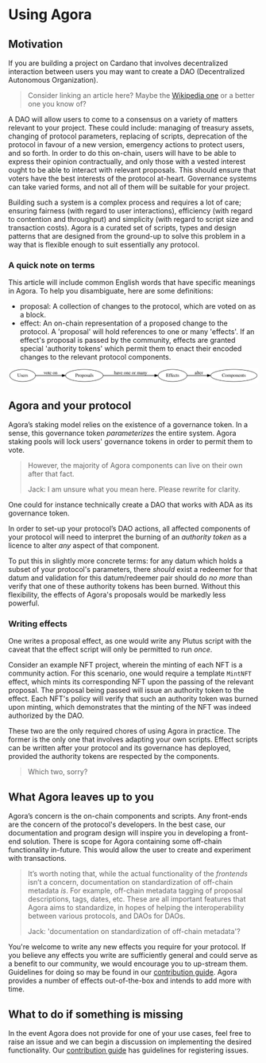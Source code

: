 # Using Agora

## Motivation

If you are building a project on Cardano that involves decentralized interaction between users you may want to create a DAO (Decentralized Autonomous Organization).

> Consider linking an article here? Maybe the [Wikipedia one](https://www.wikiwand.com/en/Decentralized_autonomous_organization) or a better one you know of?

A DAO will allow users to come to a consensus on a variety of matters relevant to your project. These could include: managing of treasury assets, changing of protocol parameters, replacing of scripts, deprecation of the protocol in favour of a new version, emergency actions to protect users, and so forth. In order to do this on-chain, users will have to be able to express their opinion contractually, and only those with a vested interest ought to be able to interact with relevant proposals. This should ensure that voters have the best interests of the protocol at-heart. Governance systems can take varied forms, and not all of them will be suitable for your project.

Building such a system is a complex process and requires a lot of care; ensuring fairness (with regard to user interactions), efficiency (with regard to contention and throughput) and simplicity (with regard to script size and transaction costs). Agora is a curated set of scripts, types and design patterns that are designed from the ground-up to solve this problem in a way that is flexible enough to suit essentially any protocol.

### A quick note on terms

This article will include common English words that have specific meanings in Agora. To help you disambiguate, here are some definitions:

- proposal: A collection of changes to the protocol, which are voted on as a block.
- effect: An on-chain representation of a proposed change to the protocol. A 'proposal' will hold references to one or many 'effects'. If an effect's proposal is passed by the community, effects are granted special 'authority tokens' which permit them to enact their encoded changes to the relevant protocol components.

![Proposals have effects, which alter components.](/docs/diagrams/UsingAgora.svg)

## Agora and your protocol

Agora’s staking model relies on the existence of a governance token. In a sense, this governance token _parameterizes_ the entire system. Agora staking pools will lock users' governance tokens in order to permit them to vote.

> However, the majority of Agora components can live on their own after that fact.
>
> Jack: I am unsure what you mean here. Please rewrite for clarity.

One could for instance technically create a DAO that works with ADA as its governance token.

In order to set-up your protocol’s DAO actions, all affected components of your protocol will need to interpret the burning of an _authority token_ as a licence to alter _any_ aspect of that component.

To put this in slightly more concrete terms: for any datum which holds a subset of your protocol's parameters, there _should_ exist a redeemer for that datum and validation for this datum/redeemer pair should do _no more_ than verify that one of these authority tokens has been burned. Without this flexibility, the effects of Agora's proposals would be markedly less powerful.

### Writing effects

One writes a proposal effect, as one would write any Plutus script with the caveat that the effect script will only be permitted to run _once_.

Consider an example NFT project, wherein the minting of each NFT is a community action. For this scenario, one would require a template `MintNFT` effect, which mints its corresponding NFT upon the passing of the relevant proposal. The proposal being passed will issue an authority token to the effect. Each NFT's policy will verify that such an authority token was burned upon minting, which demonstrates that the minting of the NFT was indeed authorized by the DAO.

These two are the only required chores of using Agora in practice. The former is the only one that involves adapting your own scripts. Effect scripts can be written after your protocol and its governance has deployed, provided the authority tokens are respected by the components.

> Which two, sorry?

## What Agora leaves up to you

Agora’s concern is the on-chain components and scripts. Any front-ends are the concern of the protocol's developers. In the best case, our documentation and program design will inspire you in developing a front-end solution. There is scope for Agora containing some off-chain functionality in-future. This would allow the user to create and experiment with transactions.

> It’s worth noting that, while the actual functionality of the _frontends_ isn’t a concern, documentation on standardization of off-chain metadata _is_. For example, off-chain metadata tagging of proposal descriptions, tags, dates, etc. These are all important features that Agora aims to standardize, in hopes of helping the interoperability between various protocols, and DAOs for DAOs.
>
> Jack: 'documentation on standardization of off-chain metadata'?

You're welcome to write any new effects you require for your protocol. If you believe any effects you write are sufficiently general and could serve as a benefit to our community, we would encourage you to up-stream them. Guidelines for doing so may be found in our [contribution guide](/CONTRIBUTING.md). Agora provides a number of effects out-of-the-box and intends to add more with time.

## What to do if something is missing

In the event Agora does not provide for one of your use cases, feel free to raise an issue and we can begin a discussion on implementing the desired functionality. Our [contribution guide](/CONTRIBUTING.md) has guidelines for registering issues.
